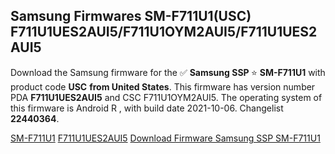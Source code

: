 <h2>Samsung Firmwares SM-F711U1(USC) F711U1UES2AUI5/F711U1OYM2AUI5/F711U1UES2AUI5</h2>
Download the Samsung firmware for the ✅ <strong>Samsung SSP </strong> ⭐ <strong>SM-F711U1</strong> with product code <strong>USC</strong> <strong> from United States</strong>. This firmware has version number PDA <strong>F711U1UES2AUI5</strong> and CSC F711U1OYM2AUI5. The operating system of this firmware is Android R , with build date 2021-10-06. Changelist <strong>22440364</strong>.


[SM-F711U1](https://samfirm.shop/samsung/model/SM-F711U1)
[F711U1UES2AUI5](https://samfirm.shop/samsung/pda/F711U1UES2AUI5)
[Download Firmware Samsung SSP SM-F711U1](https://samfirm.shop/samsung/firmware/462796)
